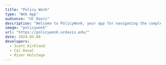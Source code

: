 ```yaml
---
title: "Policy Wonk"
type: "Web App"
audience: "UC Davis"
description: "Welcome to PolicyWonk, your app for navigating the complex maze of UCOP (University of California Office of the President) and UC Davis policies! Whether you're a student, faculty, staff, or administrator, understanding and complying with university policies is now easier than ever."
image: "policywonk"
url: "https://policywonk.ucdavis.edu/"
date: 2024-05-08
developers:
  - Scott Kirkland
  - Cal Doval
  - River Holstege
---
```

